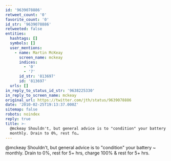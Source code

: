 ```yaml
---
id: '9639078886'
retweet_count: '0'
favorite_count: '0'
id_str: '9639078886'
retweeted: false
entities:
  hashtags: []
  symbols: []
  user_mentions:
    - name: Martin McKeay
      screen_name: mckeay
      indices:
        - '0'
        - '7'
      id_str: '813697'
      id: '813697'
  urls: []
in_reply_to_status_id_str: '9638225330'
in_reply_to_screen_name: mckeay
original_url: https://twitter.com/jth/status/9639078886
date: '2010-02-25T19:13:37.000Z'
sitemap: false
robots: noindex
reply: true
title: >-
  @mckeay Shouldn't, but general advice is to "condition" your battery ~
  monthly. Drain to 0%, rest fo…
---
```


@mckeay Shouldn't, but general advice is to "condition" your battery ~ monthly. Drain to 0%, rest for 5+ hrs, charge 100% & rest for 5+ hrs.